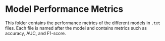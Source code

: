 # Model Performance Metrics

This folder contains the performance metrics of the different models in `.txt` files. Each file is named after the model and contains metrics such as accuracy, AUC, and F1-score.
